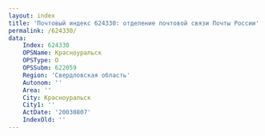 ```yaml
---
layout: index
title: 'Почтовый индекс 624330: отделение почтовой связи Почты России'
permalink: /624330/
data:
    Index: 624330
    OPSName: Красноуральск
    OPSType: О
    OPSSubm: 622059
    Region: 'Свердловская область'
    Autonom: ''
    Area: ''
    City: Красноуральск
    City1: ''
    ActDate: '20030807'
    IndexOld: ''
---
```

